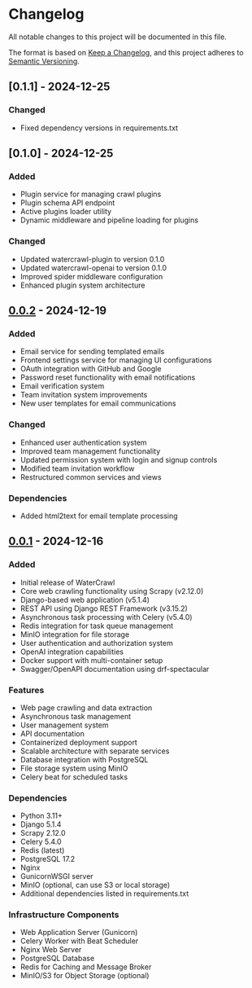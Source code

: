 # Changelog

All notable changes to this project will be documented in this file.

The format is based on [Keep a Changelog](https://keepachangelog.com/en/1.0.0/),
and this project adheres to [Semantic Versioning](https://semver.org/spec/v2.0.0.html).

## [0.1.1] - 2024-12-25

### Changed
- Fixed dependency versions in requirements.txt

## [0.1.0] - 2024-12-25

### Added
- Plugin service for managing crawl plugins
- Plugin schema API endpoint
- Active plugins loader utility
- Dynamic middleware and pipeline loading for plugins

### Changed
- Updated watercrawl-plugin to version 0.1.0
- Updated watercrawl-openai to version 0.1.0
- Improved spider middleware configuration
- Enhanced plugin system architecture

## [0.0.2] - 2024-12-19

### Added
- Email service for sending templated emails
- Frontend settings service for managing UI configurations
- OAuth integration with GitHub and Google
- Password reset functionality with email notifications
- Email verification system
- Team invitation system improvements
- New user templates for email communications

### Changed
- Enhanced user authentication system
- Improved team management functionality
- Updated permission system with login and signup controls
- Modified team invitation workflow
- Restructured common services and views

### Dependencies
- Added html2text for email template processing

[0.0.2]: https://github.com/watercrawl/watercrawl/releases/tag/0.0.2

## [0.0.1] - 2024-12-16

### Added
- Initial release of WaterCrawl
- Core web crawling functionality using Scrapy (v2.12.0)
- Django-based web application (v5.1.4)
- REST API using Django REST Framework (v3.15.2)
- Asynchronous task processing with Celery (v5.4.0)
- Redis integration for task queue management
- MinIO integration for file storage
- User authentication and authorization system
- OpenAI integration capabilities
- Docker support with multi-container setup
- Swagger/OpenAPI documentation using drf-spectacular

### Features
- Web page crawling and data extraction
- Asynchronous task management
- User management system
- API documentation
- Containerized deployment support
- Scalable architecture with separate services
- Database integration with PostgreSQL
- File storage system using MinIO
- Celery beat for scheduled tasks

### Dependencies
- Python 3.11+
- Django 5.1.4
- Scrapy 2.12.0
- Celery 5.4.0
- Redis (latest)
- PostgreSQL 17.2
- Nginx
- GunicornWSGI server
- MinIO (optional, can use S3 or local storage)
- Additional dependencies listed in requirements.txt

### Infrastructure Components
- Web Application Server (Gunicorn)
- Celery Worker with Beat Scheduler
- Nginx Web Server
- PostgreSQL Database
- Redis for Caching and Message Broker
- MinIO/S3 for Object Storage (optional)

[0.0.1]: https://github.com/watercrawl/watercrawl/releases/tag/0.0.1
